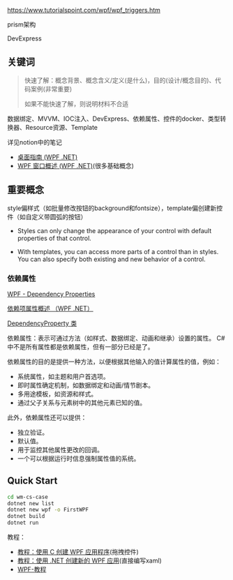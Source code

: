 
https://www.tutorialspoint.com/wpf/wpf_triggers.htm

prism架构

DevExpress

## 关键词

> 
> 快速了解：概念背景、概念含义/定义(是什么)，目的(设计/概念目的)、代码案例(非常重要)
> 
> 如果不能快速了解，则说明材料不合适
> 

数据绑定、MVVM、IOC注入、DevExpress、依赖属性、控件的docker、类型转换器、Resource资源、Template

详见notion中的笔记


- [桌面指南 (WPF .NET)](https://learn.microsoft.com/zh-cn/dotnet/desktop/wpf/overview/?view=netdesktop-8.0)
- [WPF 窗口概述 (WPF .NET)](https://learn.microsoft.com/zh-cn/dotnet/desktop/wpf/windows/?view=netdesktop-9.0)(很多基础概念)


## 重要概念

style偏样式（如批量修改按钮的background和fontsize），template偏创建新控件（如自定义带圆弧的按钮）


- Styles can only change the appearance of your control with default properties of that control.

- With templates, you can access more parts of a control than in styles. You can also specify both existing and new behavior of a control.


### 依赖属性


[WPF - Dependency Properties](https://www.tutorialspoint.com/wpf/wpf_dependency_properties.htm)

[依赖项属性概述 （WPF .NET）](https://learn.microsoft.com/zh-cn/dotnet/desktop/wpf/properties/dependency-properties-overview?view=netdesktop-8.0)

[DependencyProperty 类](https://learn.microsoft.com/zh-cn/dotnet/api/system.windows.dependencyproperty?view=windowsdesktop-9.0)

依赖属性：表示可通过方法（如样式、数据绑定、动画和继承）设置的属性。 C#中不是所有属性都是依赖属性，但有一部分已经是了。

依赖属性的目的是提供一种方法，以便根据其他输入的值计算属性的值，例如：

- 系统属性，如主题和用户首选项。
- 即时属性确定机制，如数据绑定和动画/情节剧本。
- 多用途模板，如资源和样式。
- 通过父子关系与元素树中的其他元素已知的值。


此外，依赖属性还可以提供：

- 独立验证。
- 默认值。
- 用于监控其他属性更改的回调。
- 一个可以根据运行时信息强制属性值的系统。


## Quick Start

```bash
cd wm-cs-case
dotnet new list
dotnet new wpf -o FirstWPF
dotnet build
dotnet run
```

教程：

- [教程：使用 C 创建 WPF 应用程序](https://learn.microsoft.com/zh-cn/visualstudio/get-started/csharp/tutorial-wpf)(拖拽控件)
- [教程：使用 .NET 创建新的 WPF 应用](https://learn.microsoft.com/zh-cn/dotnet/desktop/wpf/get-started/create-app-visual-studio?view=netdesktop-8.0)(直接编写xaml)
- [WPF-教程](https://www.tutorialspoint.com/wpf/index.htm)
